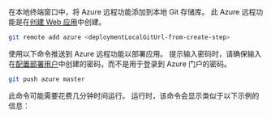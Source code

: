 在本地终端窗口中，将 Azure 远程功能添加到本地 Git 存储库。 此 Azure 远程功能是在[创建 Web 应用](#create-a-web-app)中创建。

```bash
git remote add azure <deploymentLocalGitUrl-from-create-step>
```

使用以下命令推送到 Azure 远程功能以部署应用。 提示输入密码时，请确保输入在[配置部署用户](#configure-a-deployment-user)中创建的密码，而不是用于登录到 Azure 门户的密码。

```bash
git push azure master
```

此命令可能需要花费几分钟时间运行。 运行时，该命令会显示类似于以下示例的信息：
